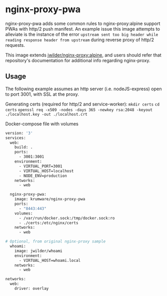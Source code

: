 # nginx-proxy-pwa

nginx-proxy-pwa adds some common rules to nginx-proxy:alpine support PWAs with http/2 push manifest.
An example issue this image attempts to alleviate is the instance of the error `upstream sent too big header while reading response header from upstream` during reverse proxy of http/2 requests.

This image extends [jwilder/nginx-proxy:alpine](https://github.com/jwilder/nginx-proxy), and users should refer that repository's documentation for additional info regarding nginx-proxy.

## Usage

The following example assumes an http server (i.e. nodeJS-express) open to port 3001, with SSL at the proxy.

Generating certs (required for http/2 and service-worker):
`mkdir certs`
`cd certs`
`openssl req -x509 -nodes -days 365 -newkey rsa:2048 -keyout ./localhost.key -out ./localhost.crt`

Docker-compose file with volumes
```dockerfile
version: '3'
services:
  web:
    build: .
    ports:
      - 3001:3001
    environment:
      - VIRTUAL_PORT=3001
      - VIRTUAL_HOST=localhost
      - NODE_ENV=production
    networks:
      - web

  nginx-proxy-pwa:
    image: krumware/nginx-proxy-pwa
    ports:
      - "8443:443"
    volumes:
      - /var/run/docker.sock:/tmp/docker.sock:ro
      - ./certs:/etc/nginx/certs
    networks:
      - web

# Optional, from original nginx-proxy sample
  whoami:
    image: jwilder/whoami
    environment:
      - VIRTUAL_HOST=whoami.local
    networks:
      - web

networks:
  web:
    driver: overlay
```
